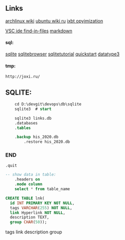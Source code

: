 ## Links

[archlinux wiki](https://wiki.archlinux.org/index.php/improving_performance)
[ubuntu wiki ru](https://help.ubuntu.ru/wiki/ubuntu_optimization)
[ixbt opyimization](https://www.ixbt.com/live/games/optimizaciya-linux-dlya-igr.html)

[VSC ide find-in-files](https://docs.microsoft.com/en-us/visualstudio/ide/find-in-files?view=vs-2019)
[markdown](https://guides.github.com/features/mastering-markdown/)

#### sql:
[sqlite](https://www.sqlite.org/index.html)
[sqlitebrowser](https://sqlitebrowser.org/)
[sqlitetutorial](https://www.sqlitetutorial.net/)
[quickstart](https://www.sqlite.org/quickstart.html)
[datatype3](https://www.sqlite.org/datatype3.html)

#### tmp:
    http://joxi.ru/

## SQLITE:

```sql
    cd D:\devgit\devops\db\sqlite
    sqlite3  # start

	sqlite3 links.db
	.databases
	.tables

    .backup his_2020.db
        .restore his_2020.db
```

### END
`.quit`

```sql
-- show data in table:
    .headers on
    .mode column
    select * from table_name
```

```sql
CREATE TABLE lnk(
  id INT PRIMARY KEY NOT NULL,
  tags VARCHAR(255) NOT NULL,
  link Hyperlink NOT NULL,
  description TEXT,
  group CHAR(50));
```

tags
link
description
group
